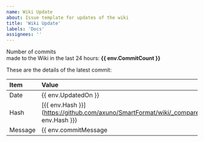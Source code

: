 ```yaml
---
name: Wiki Update
about: Issue template for updates of the wiki
title: 'Wiki Update'
labels: 'Docs'
assignees: ''
---
```


Number of commits  
made to the Wiki in the last 24 hours: **{{ env.CommitCount }}**

These are the details of the latest commit: 

| Item  | Value  |
|:---|:---|
| Date | {{ env.UpdatedOn }} |
| Hash | [{{ env.Hash }}](https://github.com/axuno/SmartFormat/wiki/_compare/{{ env.Hash }}) |
| Message | {{ env.commitMessage | replace: '↲', '<br/>' }} |
